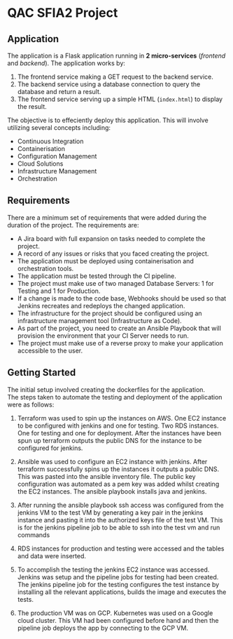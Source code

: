 # QAC SFIA2 Project

## Application

The application is a Flask application running in **2 micro-services** (*frontend* and *backend*).
The application works by:
1. The frontend service making a GET request to the backend service. 
2. The backend service using a database connection to query the database and return a result.
3. The frontend service serving up a simple HTML (`index.html`) to display the result.

The objective is to effeciently deploy this application. This will involve utilizing several concepts including:
* Continuous Integration
* Containerisation
* Configuration Management
* Cloud Solutions
* Infrastructure Management
* Orchestration 
## Requirements 
There are a minimum set of requirements that were added during the duration of the project. The requirements are:
* A Jira board with full expansion on tasks needed to complete the project.
* A record of any issues or risks that you faced creating the project.
* The application must be deployed using containerisation and orchestration tools.
* The application must be tested through the CI pipeline.
* The project must make use of two managed Database Servers: 1 for Testing and 1 for Production.
* If a change is made to the code base, Webhooks should be used so that Jenkins recreates and redeploys the changed application.
* The infrastructure for the project should be configured using an infrastructure management tool (Infrastructure as Code).
* As part of the project, you need to create an Ansible Playbook that will provision the environment that your CI Server needs to run.
* The project must make use of a reverse proxy to make your application accessible to the user.

## Getting Started
The initial setup involved creating the dockerfiles for the application.  
The steps taken to automate the testing and deployment of the application were as follows:
1. Terraform was used to spin up the instances on AWS. 
One EC2 instance to be configured with jenkins and one for testing.
Two RDS instances. One for testing and one for deployment.
After the instances have been spun up terraform outputs the public DNS for the instance to be configured for jenkins.

2. Ansible was used to configure an EC2 instance with jenkins. 
After terraform successfully spins up the instances it outputs a public DNS. This was pasted into the ansible inventory file. The public key configuration was automated as a pem key was added whilst creating the EC2 instances. The ansible playbook installs java and jenkins. 

3. After running the ansible playbook ssh access was configured from the jenkins VM to the test VM by generating a key pair in the jenkins instance and pasting it into the authorized keys file of the test VM. This is for the jenkins pipeline job to be able to ssh into the test vm and run commands

4. RDS instances for production and testing were accessed and the tables and data were inserted.  

5. To accomplish the testing the jenkins EC2 instance was accessed. Jenkins was setup and the pipeline jobs for testing had been created. The jenkins pipeline job for the testing configures the test instance by installing all the relevant applications, builds the image and executes the tests. 

6. The production VM was on GCP. Kubernetes was used on a Google cloud cluster. This VM had been configured before hand and then the pipeline job deploys the app by connecting to the GCP VM.  



 

